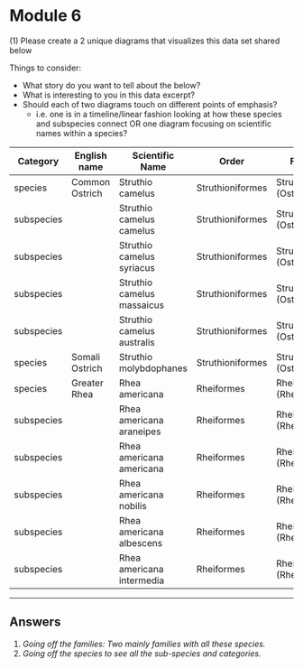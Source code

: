 # Module 6
(1) Please create a 2 unique diagrams that visualizes this data set shared below 

Things to consider:

- What story do you want to tell about the below?
- What is interesting to you in this data excerpt?
- Should each of two diagrams touch on different points of emphasis?
    - i.e. one is in a timeline/linear fashion looking at how these species and subspecies connect OR one diagram focusing on scientific names within a species?

|Category|	English name|	Scientific Name|	Order|	Family|
|--------|--------------|------------------|---------|---------|
|species| Common Ostrich|	Struthio camelus|	Struthioniformes	|Struthionidae (Ostriches) |
|subspecies| |Struthio camelus camelus	|Struthioniformes	|Struthionidae (Ostriches)|
|subspecies|		|Struthio camelus syriacus	|Struthioniformes	|Struthionidae (Ostriches)|
|subspecies|		|Struthio camelus massaicus	|Struthioniformes	|Struthionidae (Ostriches)|
|subspecies|		|Struthio camelus australis	|Struthioniformes	|Struthionidae (Ostriches)|
|species	|Somali Ostrich|	Struthio molybdophanes	|Struthioniformes	|Struthionidae (Ostriches)|
|species	|Greater Rhea	|Rhea americana	|Rheiformes	|Rheidae (Rheas)|
|subspecies|		|Rhea americana araneipes	|Rheiformes	|Rheidae (Rheas)|
|subspecies|	|Rhea americana americana	|Rheiformes	|Rheidae (Rheas)|
|subspecies|	|Rhea americana nobilis	|Rheiformes	|Rheidae (Rheas)|
|subspecies|		|Rhea americana albescens	|Rheiformes	|Rheidae (Rheas)|
|subspecies|	|Rhea americana intermedia	|Rheiformes	|Rheidae (Rheas)|


-----

## Answers
1. *Going off the families: Two mainly families with all these species.*
2. *Going off the species to see all the sub-species and categories.*
